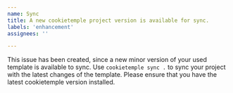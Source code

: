```yaml
---
name: Sync
title: A new cookietemple project version is available for sync.
labels: 'enhancement'
assignees: ''

---
```


This issue has been created, since a new minor version of your used template is available to sync.
Use `cookietemple sync .` to sync your project with the latest changes of the template. Please ensure that you have the latest cookietemple version installed.

